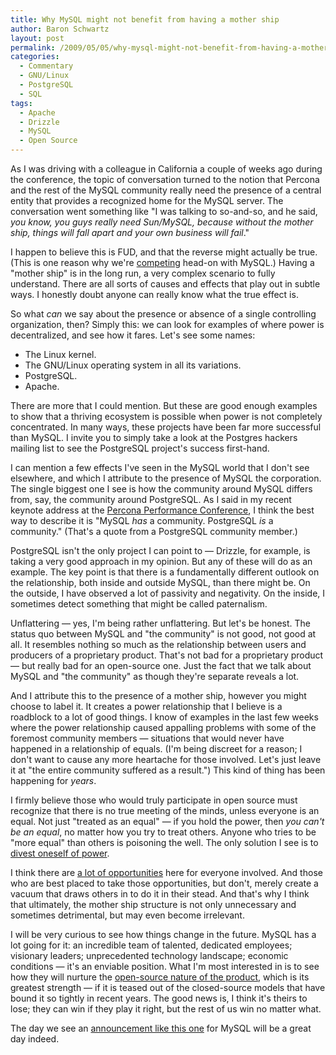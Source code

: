 ```yaml
---
title: Why MySQL might not benefit from having a mother ship
author: Baron Schwartz
layout: post
permalink: /2009/05/05/why-mysql-might-not-benefit-from-having-a-mother-ship/
categories:
  - Commentary
  - GNU/Linux
  - PostgreSQL
  - SQL
tags:
  - Apache
  - Drizzle
  - MySQL
  - Open Source
---
```

As I was driving with a colleague in California a couple of weeks ago during the conference, the topic of conversation turned to the notion that Percona and the rest of the MySQL community really need the presence of a central entity that provides a recognized home for the MySQL server. The conversation went something like "I was talking to so-and-so, and he said, *you know, you guys really need Sun/MySQL, because without the mother ship, things will fall apart and your own business will fail*."

I happen to believe this is FUD, and that the reverse might actually be true. (This is one reason why we're [competing][1] head-on with MySQL.) Having a "mother ship" is in the long run, a very complex scenario to fully understand. There are all sorts of causes and effects that play out in subtle ways. I honestly doubt anyone can really know what the true effect is.

So what *can* we say about the presence or absence of a single controlling organization, then? Simply this: we can look for examples of where power is decentralized, and see how it fares. Let's see some names:

*   The Linux kernel.
*   The GNU/Linux operating system in all its variations.
*   PostgreSQL.
*   Apache.

There are more that I could mention. But these are good enough examples to show that a thriving ecosystem is possible when power is not completely concentrated. In many ways, these projects have been far more successful than MySQL. I invite you to simply take a look at the Postgres hackers mailing list to see the PostgreSQL project's success first-hand.

I can mention a few effects I've seen in the MySQL world that I don't see elsewhere, and which I attribute to the presence of MySQL the corporation. The single biggest one I see is how the community around MySQL differs from, say, the community around PostgreSQL. As I said in my recent keynote address at the [Percona Performance Conference][2], I think the best way to describe it is "MySQL *has* a community. PostgreSQL *is* a community." (That's a quote from a PostgreSQL community member.)

PostgreSQL isn't the only project I can point to &#8212; Drizzle, for example, is taking a very good approach in my opinion. But any of these will do as an example. The key point is that there is a fundamentally different outlook on the relationship, both inside and outside MySQL, than there might be. On the outside, I have observed a lot of passivity and negativity. On the inside, I sometimes detect something that might be called paternalism.

Unflattering &#8212; yes, I'm being rather unflattering. But let's be honest. The status quo between MySQL and "the community" is not good, not good at all. It resembles nothing so much as the relationship between users and producers of a proprietary product. That's not bad for a proprietary product &#8212; but really bad for an open-source one. Just the fact that we talk about MySQL and "the community" as though they're separate reveals a lot.

And I attribute this to the presence of a mother ship, however you might choose to label it. It creates a power relationship that I believe is a roadblock to a lot of good things. I know of examples in the last few weeks where the power relationship caused appalling problems with some of the foremost community members &#8212; situations that would never have happened in a relationship of equals. (I'm being discreet for a reason; I don't want to cause any more heartache for those involved. Let's just leave it at "the entire community suffered as a result.") This kind of thing has been happening for *years*.

I firmly believe those who would truly participate in open source must recognize that there is no true meeting of the minds, unless everyone is an equal. Not just "treated as an equal" &#8212; if you hold the power, then *you can't be an equal*, no matter how you try to treat others. Anyone who tries to be "more equal" than others is poisoning the well. The only solution I see is to [divest oneself of power][3].

I think there are [a lot of opportunities][4] here for everyone involved. And those who are best placed to take those opportunities, but don't, merely create a vacuum that draws others in to do it in their stead. And that's why I think that ultimately, the mother ship structure is not only unnecessary and sometimes detrimental, but may even become irrelevant.

I will be very curious to see how things change in the future. MySQL has a lot going for it: an incredible team of talented, dedicated employees; visionary leaders; unprecedented technology landscape; economic conditions &#8212; it's an enviable position. What I'm most interested in is to see how they will nurture the [open-source nature of the product][5], which is its greatest strength &#8212; if it is teased out of the closed-source models that have bound it so tightly in recent years. The good news is, I think it's theirs to lose; they can win if they play it right, but the rest of us win no matter what.

The day we see an [announcement like this one][6] for MySQL will be a great day indeed.

 [1]: http://www.xaprb.com/blog/2009/04/20/a-review-of-how-life-imitates-chess/
 [2]: http://conferences.percona.com/
 [3]: http://www.xaprb.com/blog/2009/03/08/making-maatkit-more-open-source-one-step-at-a-time/
 [4]: http://www.xaprb.com/blog/2007/08/12/what-would-make-me-buy-mysql-enterprise/
 [5]: http://www.xaprb.com/blog/2008/05/14/mysql-free-software-but-not-open-source/
 [6]: http://mysqlha.blogspot.com/2009/04/hack-on-drizzle-get-paid.html
